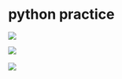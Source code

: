 # python practice

 <!--![mazandi profile](http://mazandi.herokuapp.com/api?handle={gyeongdeang}&theme=warm)
<img src="http://mazandi.herokuapp.com/api?handle={gyeongdeang}&theme=warm"/>
-->

<img src="https://img.shields.io/badge/python-%23FFFC00.svg?&style=for-the-badge&logo=python&logoColor=white" />

<img src="https://github-readme-stats.vercel.app/api/top-langs/?username=gyeongdeang&layout=compact"><br><br>
<img src="https://github-readme-stats.vercel.app/api?username=gyeongdeang&show_icons=true">
